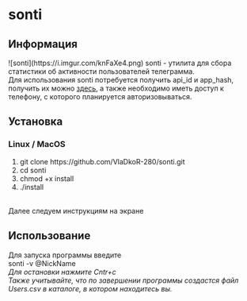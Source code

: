 # sonti
<h2>Информация</h2>
![sonti](https://i.imgur.com/knFaXe4.png)
sonti - утилита для сбора статистики об активности пользователей телеграмма.
<br>
Для использования sonti потребуется получить api_id и app_hash, получить их можно <a href="https://my.telegram.org/apps">здесь</a>, 
а также необходимо иметь доступ к телефону, с которого планируется авторизовываться.
<h2>Установка</h2>

<h3>Linux / MacOS</h3>

<ol>
    <li>git clone https://github.com/VlaDkoR-280/sonti.git
    <li>cd sonti
    <li>chmod +x install
    <li>./install
</ol>
<br>
Далее следуем инструкциям на экране
<br>
<h2>Использование</h2>
Для запуска программы введите<br>
sonti -v @NickName<br>
<i> Для остановки нажмите Cntr+c</i>
<br>
<i>Также учитывайте, что по завершении программы создастся файл Users.csv в каталоге, в котором находитесь вы.
